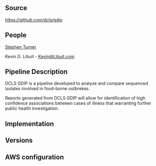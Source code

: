 ## Source
https://github.com/dcls/gdip
## People
[Stephen Turner](http://stephenturner.us/)

Kevin G. Libuit - Kevin@Libuit.com
## Pipeline Description
DCLS GDIP is a pipeline developed to analyze and compare sequenced isolates involved in food-borne outbrekes. 

Reports generated from DCLS GDIP will allow for identification of high confidence associations between cases of illness that warranting further public health investigation. 



## Implementation

## Versions
## AWS configuration
